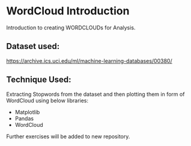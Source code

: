 # WordCloud Introduction
Introduction to creating WORDCLOUDs for Analysis.


## Dataset used: 
https://archive.ics.uci.edu/ml/machine-learning-databases/00380/



## Technique Used:
Extracting Stopwords from the dataset and then plotting them in form of WordCloud using below libraries:

* Matplotlib
* Pandas
* WordCloud

Further exercises will be added to new repository.
